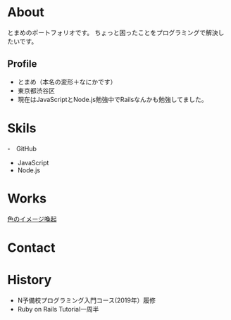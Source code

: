 # About
とまめのポートフォリオです。
ちょっと困ったことをプログラミングで解決したいです。

## Profile
- とまめ（本名の変形＋なにかです）
- 東京都渋谷区
- 現在はJavaScriptとNode.js勉強中でRailsなんかも勉強してました。

# Skils
-　GitHub
- JavaScript
- Node.js

# Works
[色のイメージ喚起](https://www.openprocessing.org/sketch/880163)

# Contact

# History
- N予備校プログラミング入門コース(2019年）履修
- Ruby on Rails Tutorial一周半

